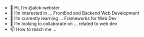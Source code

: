 - 👋 Hi, I’m @alok-webster
- 👀 I’m interested in ... FrontEnd and Backend Web Development
- 🌱 I’m currently learning ... Frameworks for Web Dev
- 💞️ I’m looking to collaborate on ... related to web dev
- 📫 How to reach me ...

<!---
alok-webster/alok-webster is a ✨ special ✨ repository because its `README.md` (this file) appears on your GitHub profile.
You can click the Preview link to take a look at your changes.
--->
